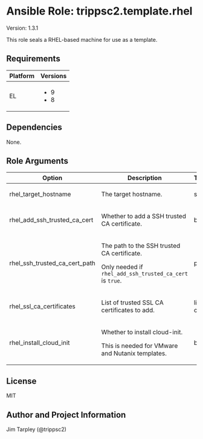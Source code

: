<!-- BEGIN_ANSIBLE_DOCS -->

# Ansible Role: trippsc2.template.rhel
Version: 1.3.1

This role seals a RHEL-based machine for use as a template.

## Requirements

| Platform | Versions |
| -------- | -------- |
| EL | <ul><li>9</li><li>8</li></ul> |

## Dependencies

None.

## Role Arguments
|Option|Description|Type|Required|Choices|Default|
|---|---|---|---|---|---|
| rhel_target_hostname | <p>The target hostname.</p> | str | yes |  |  |
| rhel_add_ssh_trusted_ca_cert | <p>Whether to add a SSH trusted CA certificate.</p> | bool | no |  | False |
| rhel_ssh_trusted_ca_cert_path | <p>The path to the SSH trusted CA certificate.</p><p>Only needed if `rhel_add_ssh_trusted_ca_cert` is `true`.</p> | path | no |  |  |
| rhel_ssl_ca_certificates | <p>List of trusted SSL CA certificates to add.</p> | list of '' | no |  | [] |
| rhel_install_cloud_init | <p>Whether to install cloud-init.</p><p>This is needed for VMware and Nutanix templates.</p> | bool | no |  | False |


## License
MIT

## Author and Project Information
Jim Tarpley (@trippsc2)
<!-- END_ANSIBLE_DOCS -->
